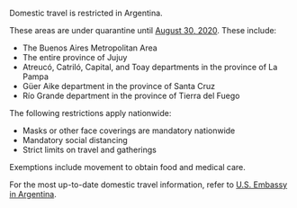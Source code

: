 Domestic travel is restricted in Argentina.

These areas are under quarantine until [August 30, 2020](https://en.mercopress.com/2020/08/15/argentina-s-social-distancing-extended-until-august-30-daily-infections-are-above-7-000#:~:text=Argentina%20extended%20until%20Aug%2030,around%20capital%20city%20Buenos%20Aires.&text=The%20country's%20lockdown%20began%20on%20Mar%2020.). These include:

- The Buenos Aires Metropolitan Area
- The entire province of Jujuy
- Atreucó, Catriló, Capital, and Toay departments in the province of La Pampa
- Güer Aike department in the province of Santa Cruz
- Río Grande department in the province of Tierra del Fuego

The following restrictions apply nationwide:

- Masks or other face coverings are mandatory nationwide
- Mandatory social distancing
- Strict limits on travel and gatherings

Exemptions include movement to obtain food and medical care.

For the most up-to-date domestic travel information, refer to [U.S. Embassy in Argentina](https://ar.usembassy.gov/covid-19/).
